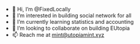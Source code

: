 - 👋 Hi, I’m @FixedLocally
- 👀 I’m interested in building social network for all
- 🌱 I’m currently learning statistics and accounting
- 💞️ I’m looking to collaborate on building EUtopia
- 📫 Reach me at mint@utopiamint.xyz

<!---
FixedLocally/FixedLocally is a ✨ special ✨ repository because its `README.md` (this file) appears on your GitHub profile.
You can click the Preview link to take a look at your changes.
--->
